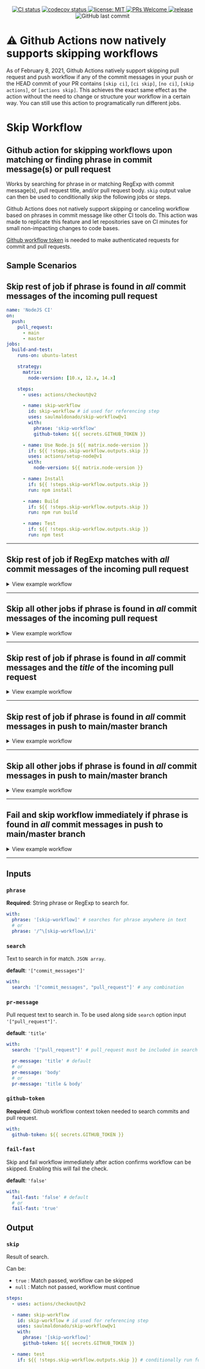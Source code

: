 <p align="center">
  <a href="https://github.com/saulmaldonado/skip-workflow/actions?query=workflow%3ACI"><img alt="CI status" src="https://github.com/saulmaldonado/skip-workflow/workflows/CI/badge.svg"></a>
  <a href="https://codecov.io/gh/saulmaldonado/skip-workflow">
  <img alt="codecov status" src="https://codecov.io/gh/saulmaldonado/skip-workflow/branch/main/graph/badge.svg" />
</a>
  <a href="https://opensource.org/licenses/MIT">
  <img alt="license: MIT" src="https://img.shields.io/badge/License-MIT-yellow.svg" />
</a>
  <a href="http://makeapullrequest.com">
  <img alt="PRs Welcome" src="https://img.shields.io/badge/PRs-welcome-brightgreen.svg" />
</a>
  <a href="https://GitHub.com/saulmaldonado/skip-workflow/releases/">
  <img alt="release" src="https://img.shields.io/github/release/saulmaldonado/skip-workflow.svg" />
</a>
<img alt="GitHub last commit" src="https://img.shields.io/github/last-commit/saulmaldonado/skip-workflow">
</p>

# ⚠ Github Actions now natively supports skipping workflows

As of February 8, 2021, Github Actions natively support skipping pull request and push workflow if any of the commit messages in your push or the HEAD commit of your PR contains 
`[skip ci]`, `[ci skip]`, `[no ci]`, `[skip actions]`, or `[actions skip]`. This achieves the exact same effect as the action without the need to change or structure your workflow in a certain way. You can still use this action to programatically run different jobs.

# Skip Workflow

## Github action for skipping workflows upon matching or finding phrase in commit message(s) or pull request

Works by searching for phrase in or matching RegExp with commit message(s), pull request title, and/or pull request body. `skip` output value can then be used to conditionally skip the following jobs or steps.

Github Actions does not natively support skipping or canceling workflow based on phrases in commit message like other CI tools do. This action was made to replicate this feature and let repositories save on CI minutes for small non-impacting changes to code bases.

[Github workflow token](https://docs.github.com/en/free-pro-team@latest/actions/reference/authentication-in-a-workflow#using-the-github_token-in-a-workflow) is needed to make authenticated requests for commit and pull requests.

## Sample Scenarios

## Skip rest of job if phrase is found in **_all_** commit messages of the incoming pull request

```yaml
name: 'NodeJS CI'
on:
  push:
    pull_request:
      - main
      - master
jobs:
  build-and-test:
    runs-on: ubuntu-latest

    strategy:
      matrix:
        node-version: [10.x, 12.x, 14.x]

    steps:
      - uses: actions/checkout@v2

      - name: skip-workflow
        id: skip-workflow # id used for referencing step
        uses: saulmaldonado/skip-workflow@v1
        with:
          phrase: 'skip-workflow'
          github-token: ${{ secrets.GITHUB_TOKEN }}

      - name: Use Node.js ${{ matrix.node-version }}
        if: ${{ !steps.skip-workflow.outputs.skip }}
        uses: actions/setup-node@v1
        with:
          node-version: ${{ matrix.node-version }}

      - name: Install
        if: ${{ !steps.skip-workflow.outputs.skip }}
        run: npm install

      - name: Build
        if: ${{ !steps.skip-workflow.outputs.skip }}
        run: npm run build

      - name: Test
        if: ${{ !steps.skip-workflow.outputs.skip }}
        run: npm test
```

---

## Skip rest of job if RegExp matches with **_all_** commit messages of the incoming pull request

<details>
  <summary>View example workflow </summary>

```yaml
name: 'NodeJS CI'
on:
  push:
    pull_request:
      - main
      - master
jobs:
  build-and-test:
    runs-on: ubuntu-latest

    strategy:
      matrix:
        node-version: [10.x, 12.x, 14.x]

    steps:
      - uses: actions/checkout@v2

      - name: skip-workflow
        id: skip-workflow # id used for referencing step
        uses: saulmaldonado/skip-workflow@v1
        with:
          phrase: /^\[skip-workflow\]/i # matches with commits starting with '[skip-workflow]'
          github-token: ${{ secrets.GITHUB_TOKEN }}

      - name: Use Node.js ${{ matrix.node-version }}
        if: ${{ !steps.skip-workflow.outputs.skip }}
        uses: actions/setup-node@v1
        with:
          node-version: ${{ matrix.node-version }}

      - name: Install
        if: ${{ !steps.skip-workflow.outputs.skip }}
        run: npm install

      - name: Build
        if: ${{ !steps.skip-workflow.outputs.skip }}
        run: npm run build

      - name: Test
        if: ${{ !steps.skip-workflow.outputs.skip }}
        run: npm test
```

</details>

---

## Skip all other jobs if phrase is found in **_all_** commit messages of the incoming pull request

<details>

  <summary>View example workflow </summary>

```yaml
name: 'NodeJS CI'
on:
  push:
    pull_request:
      - main
      - master

jobs:
  skip-workflow:
    runs-on: ubuntu-latest

    outputs: # job outputs
      skip: ${{ steps.skip-workflow.outputs.skip }}

    strategy:
      matrix:
        node-version: [10.x, 12.x, 14.x]

    steps:
      - uses: actions/checkout@v2

      - name: skip-workflow
        id: skip-workflow # id used for referencing step
        uses: saulmaldonado/skip-workflow@v1
        with:
          phrase: '[skip-workflow]'
          github-token: ${{ secrets.GITHUB_TOKEN }}

  build:
    needs: skip-workflow # needs is required for reference and to prevent both jobs running at the same time

    if: ${{ !needs.skip-workflow.outputs.skip }}
    runs-on: ubuntu-latest
    steps:
      - uses: actions/checkout@v2

      - name: Use Node.js ${{ matrix.node-version }}
        uses: actions/setup-node@v1
        with:
          node-version: ${{ matrix.node-version }}

      - name: Install
        if: ${{ !steps.skip-workflow.outputs.skip }}
        run: npm install

      - name: Build
        if: ${{ !steps.skip-workflow.outputs.skip }}
        run: npm run build
```

</details>

---

## Skip rest of job if phrase is found in **_all_** commit messages and the **_title_** of the incoming pull request

<details>
  <summary>View example workflow </summary>

```yaml
name: 'NodeJS CI'
on:
  push:
    pull_request:
      - main
      - master
jobs:
  build-and-test:
    runs-on: ubuntu-latest

    strategy:
      matrix:
        node-version: [10.x, 12.x, 14.x]

    steps:
      - uses: actions/checkout@v2

      - name: skip-workflow
        id: skip-workflow # id used for referencing step
        uses: saulmaldonado/skip-workflow@v1
        with:
          phrase: '[skip-workflow]'
          search: '["commit_messages", "pull_request"]' # search commits and pr title
          pr-message: 'title'
          github-token: ${{ secrets.GITHUB_TOKEN }}

      - name: Use Node.js ${{ matrix.node-version }}
        if: ${{ !steps.skip-workflow.outputs.skip }}
        uses: actions/setup-node@v1
        with:
          node-version: ${{ matrix.node-version }}

      - name: Install
        if: ${{ !steps.skip-workflow.outputs.skip }}
        run: npm install

      - name: Build
        if: ${{ !steps.skip-workflow.outputs.skip }}
        run: npm run build

      - name: Test
        if: ${{ !steps.skip-workflow.outputs.skip }}
        run: npm test
```

</details>

---

## Skip rest of job if phrase is found in **_all_** commit messages in push to main/master branch

<details>

  <summary>View example workflow </summary>

```yaml
name: 'NodeJS CI'
on:
  push:
    branches:
      - main
      - master
jobs:
  build-and-test:
    runs-on: ubuntu-latest

    strategy:
      matrix:
        node-version: [10.x, 12.x, 14.x]

    steps:
      - uses: actions/checkout@v2

      - name: skip-workflow
        id: skip-workflow # id used for referencing step
        uses: saulmaldonado/skip-workflow@v1
        with:
          phrase: '[skip-workflow]'
          github-token: ${{ secrets.GITHUB_TOKEN }}

      - name: Use Node.js ${{ matrix.node-version }}
        if: ${{ !steps.skip-workflow.outputs.skip }}
        uses: actions/setup-node@v1
        with:
          node-version: ${{ matrix.node-version }}

      - name: Install
        if: ${{ !steps.skip-workflow.outputs.skip }}
        run: npm install

      - name: Build
        if: ${{ !steps.skip-workflow.outputs.skip }}
        run: npm run build

      - name: Test
        if: ${{ !steps.skip-workflow.outputs.skip }}
        run: npm test
```

</details>

---

## Skip all other jobs if phrase is found in **_all_** commit messages in push to main/master branch

<details>

  <summary>View example workflow </summary>

```yaml
name: 'NodeJS CI'
on:
  push:
    branches:
      - main
      - master
jobs:
  skip-workflow:
    runs-on: ubuntu-latest

    outputs:
      skip: ${{ steps.skip-workflow.outputs.skip }}

    strategy:
      matrix:
        node-version: [10.x, 12.x, 14.x]

    steps:
      - uses: actions/checkout@v2

      - name: skip-workflow
        id: skip-workflow # id used for referencing step
        uses: saulmaldonado/skip-workflow@v1
        with:
          phrase: '[skip-workflow]'
          github-token: ${{ secrets.GITHUB_TOKEN }}

  build:
    needs: skip-workflow # needs is required for reference and to prevent both jobs running at the same time

    if: ${{ !needs.skip-workflow.outputs.skip }}
    runs-on: ubuntu-latest
    steps:
      - uses: actions/checkout@v2

      - name: Use Node.js ${{ matrix.node-version }}
        uses: actions/setup-node@v1
        with:
          node-version: ${{ matrix.node-version }}

      - name: Install
        if: ${{ !steps.skip-workflow.outputs.skip }}
        run: npm install

      - name: Build
        if: ${{ !steps.skip-workflow.outputs.skip }}
        run: npm run build
```

</details>

---

## Fail and skip workflow immediately if phrase is found in **_all_** commit messages in push to main/master branch

<details>

  <summary>View example workflow </summary>

```yaml
name: 'NodeJS CI'
on:
  push:
    branches:
      - main
      - master
jobs:
  skip-workflow:
    runs-on: ubuntu-latest

    strategy:
      matrix:
        node-version: [10.x, 12.x, 14.x]

    steps:
      - uses: actions/checkout@v2

      - name: skip-workflow
        id: skip-workflow # id used for referencing step
        uses: saulmaldonado/skip-workflow@v1
        with:
          phrase: '[skip-workflow]'
          github-token: ${{ secrets.GITHUB_TOKEN }}

      - name: build
        run: npm run build

      - name: test
        run: npm run test
```

</details>

---

## Inputs

### `phrase`

**Required**: String phrase or RegExp to search for.

```yaml
with:
  phrase: '[skip-workflow]' # searches for phrase anywhere in text
  # or
  phrase: '/^\[skip-workflow\]/i'
```

### `search`

Text to search in for match. `JSON array`.

**default**: `'["commit_messages"]'`

```yaml
with:
  search: '["commit_messages", "pull_request"]' # any combination
```

### `pr-message`

Pull request text to search in. To be used along side `search` option input `'["pull_request"]'`.

**default**: `'title'`

```yaml
with:
  search: '["pull_request"]' # pull_request must be included in search option input array

  pr-message: 'title' # default
  # or
  pr-message: 'body'
  # or
  pr-message: 'title & body'
```

### `github-token`

**Required**: Github workflow context token needed to search commits and pull request.

```yaml
with:
  github-token: ${{ secrets.GITHUB_TOKEN }}
```

### `fail-fast`

Skip and fail workflow immediately after action confirms workflow can be skipped. Enabling this will fail the check.

**default**: `'false'`

```yaml
with:
  fail-fast: 'false' # default
  # or
  fail-fast: 'true'
```

## Output

### `skip`

Result of search.

Can be:

- `true` : Match passed, workflow can be skipped
- `null` : Match not passed, workflow must continue

```yaml
steps:
  - uses: actions/checkout@v2

  - name: skip-workflow
    id: skip-workflow # id used for referencing step
    uses: saulmaldonado/skip-workflow@v1
    with:
      phrase: '[skip-workflow]'
      github-token: ${{ secrets.GITHUB_TOKEN }}

  - name: test
    if: ${{ !steps.skip-workflow.outputs.skip }} # conditionally run following steps
```
